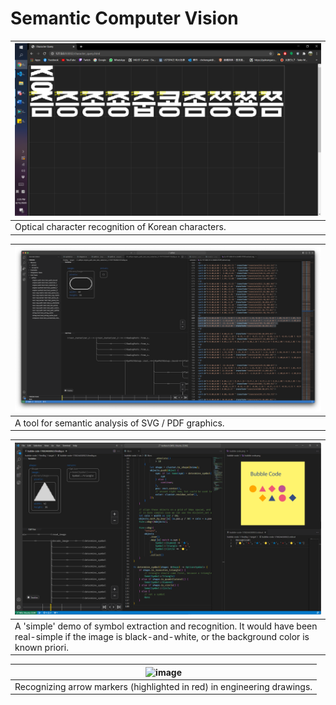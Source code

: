 # Semantic Computer Vision

|![](character-images-01.png)|
|-----|
|Optical character recognition of Korean characters.|

|![](pdfeye-1.png)|
|-----|
|A tool for semantic analysis of SVG / PDF graphics.|

|![](bubble-code-dark.png)|
|-----|
|A 'simple' demo of symbol extraction and recognition. It would have been real-simple if the image is black-and-white, or the background color is known priori.|

|![image](https://github.com/visioncortex/.github/assets/1782664/20fc6361-177e-47a9-87f1-c4745f83cd6b)|
|-----|
|Recognizing arrow markers (highlighted in red) in engineering drawings.|
